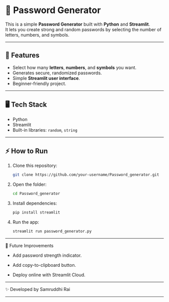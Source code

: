 # 🔐 Password Generator

This is a simple **Password Generator** built with **Python** and **Streamlit**.  
It lets you create strong and random passwords by selecting the number of letters, numbers, and symbols.

---

## 🚀 Features
- Select how many **letters**, **numbers**, and **symbols** you want.
- Generates secure, randomized passwords.
- Simple **Streamlit user interface**.
- Beginner-friendly project.

---

## 🖥️ Tech Stack
- Python
- Streamlit
- Built-in libraries: `random`, `string`

---

## ⚡ How to Run
1. Clone this repository:
   ```bash
   git clone https://github.com/your-username/Password_generator.git
2. Open the folder:
   ```bash
   cd Password_generator
3. Install dependencies:
   ```bash
   pip install streamlit
4. Run the app:
   ```bash
   streamlit run password_generator.py
---

🎯 Future Improvements

- Add password strength indicator.

- Add copy-to-clipboard button.

- Deploy online with Streamlit Cloud.

---

✨ Developed by Samruddhi Rai


---
